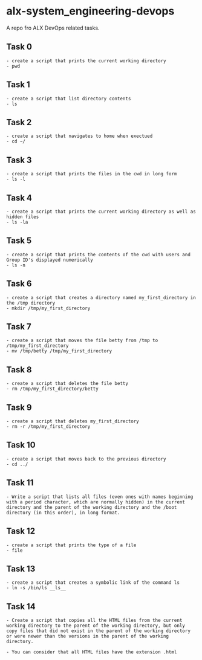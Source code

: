 # alx-system_engineering-devops

A repo fro ALX DevOps related tasks.

## Task 0

    - create a script that prints the current working directory
    - pwd

## Task 1

    - create a script that list directory contents
    - ls

## Task 2

    - create a script that navigates to home when exectued
    - cd ~/

## Task 3

    - create a script that prints the files in the cwd in long form
    - ls -l

## Task 4

    - create a script that prints the current working directory as well as hidden files
    - ls -la

## Task 5

    - create a script that prints the contents of the cwd with users and Group ID's displayed numerically
    - ls -n

## Task 6

    - create a script that creates a directory named my_first_directory in the /tmp directory
    - mkdir /tmp/my_first_directory

## Task 7

    - create a script that moves the file betty from /tmp to /tmp/my_first_directory
    - mv /tmp/betty /tmp/my_first_directory

## Task 8

    - create a script that deletes the file betty
    - rm /tmp/my_first_directory/betty

## Task 9

    - create a script that deletes my_first_directory
    - rm -r /tmp/my_first_directory

## Task 10

    - create a script that moves back to the previous directory
    - cd ../

## Task 11

    - Write a script that lists all files (even ones with names beginning with a period character, which are normally hidden) in the current directory and the parent of the working directory and the /boot directory (in this order), in long format.

## Task 12

    - create a script that prints the type of a file
    - file

## Task 13

    - create a script that creates a symbolic link of the command ls
    - ln -s /bin/ls __ls__

## Task 14

    - Create a script that copies all the HTML files from the current working directory to the parent of the working directory, but only copy files that did not exist in the parent of the working directory or were newer than the versions in the parent of the working directory.

    - You can consider that all HTML files have the extension .html

